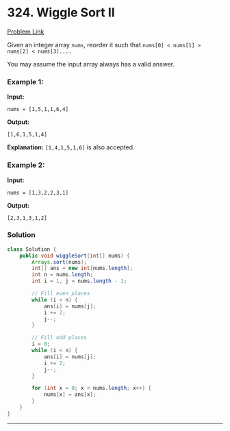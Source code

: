 # 324. Wiggle Sort II

[Problem Link](https://leetcode.com/problems/wiggle-sort-ii/)

Given an integer array `nums`, reorder it such that `nums[0] < nums[1] > nums[2] < nums[3]....`

You may assume the input array always has a valid answer.

### Example 1:

**Input:**

```plaintext
nums = [1,5,1,1,6,4]
```

**Output:**

```plaintext
[1,6,1,5,1,4]
```

**Explanation:**
`[1,4,1,5,1,6]` is also accepted.

### Example 2:

**Input:**

```plaintext
nums = [1,3,2,2,3,1]
```

**Output:**

```plaintext
[2,3,1,3,1,2]
```

### Solution

```java
class Solution {
    public void wiggleSort(int[] nums) {
        Arrays.sort(nums);
        int[] ans = new int[nums.length];
        int n = nums.length;
        int i = 1, j = nums.length - 1;

        // Fill even places
        while (i < n) {
            ans[i] = nums[j];
            i += 2;
            j--;
        }

        // Fill odd places
        i = 0;
        while (i < n) {
            ans[i] = nums[j];
            i += 2;
            j--;
        }

        for (int x = 0; x < nums.length; x++) {
            nums[x] = ans[x];
        }
    }
}
```

---
